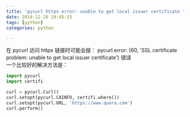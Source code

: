 ```yaml
---
title: 'pycurl https error: unable to get local issuer certificate '
date: 2014-12-28 19:45:33
tags: [python]
categories: python

---
```

在 pycurl 访问 https 链接时可能会报： pycurl.error: (60, 'SSL certificate problem: unable to get local issuer certificate') 错误<br>
一个比较好的解决方法是：
```python
import pycurl
import certifi

curl = pycurl.Curl()
curl.setopt(pycurl.CAINFO, certifi.where())
curl.setopt(pycurl.URL, 'https://www.quora.com')
curl.perform()
```